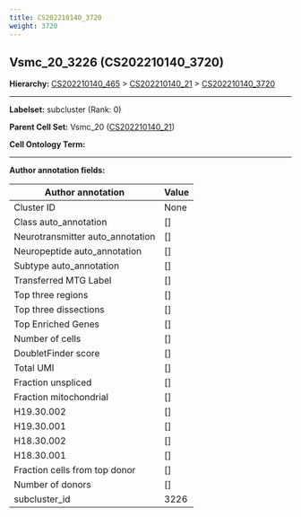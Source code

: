 ```yaml
---
title: CS202210140_3720
weight: 3720
---
```

## Vsmc_20_3226 (CS202210140_3720)
<b>Hierarchy: </b>
[CS202210140_465](cell_sets/CS202210140_465.md) >
[CS202210140_21](cell_sets/CS202210140_21.md) >
[CS202210140_3720](cell_sets/CS202210140_3720.md)

---


**Labelset:** subcluster (Rank: 0)

**Parent Cell Set:** Vsmc_20 ([CS202210140_21](cell_sets/CS202210140_21.md))



**Cell Ontology Term:** 

[MARKER GENES.]: #


---

[TRANSFERRED ANNOTATIONS.]: #


[AUTHOR ANNOTATION FIELDS.]: #


**Author annotation fields:**

| Author annotation | Value |
|-------------------|-------|
|Cluster ID|None|
|Class auto_annotation|[]|
|Neurotransmitter auto_annotation|[]|
|Neuropeptide auto_annotation|[]|
|Subtype auto_annotation|[]|
|Transferred MTG Label|[]|
|Top three regions|[]|
|Top three dissections|[]|
|Top Enriched Genes|[]|
|Number of cells|[]|
|DoubletFinder score|[]|
|Total UMI|[]|
|Fraction unspliced|[]|
|Fraction mitochondrial|[]|
|H19.30.002|[]|
|H19.30.001|[]|
|H18.30.002|[]|
|H18.30.001|[]|
|Fraction cells from top donor|[]|
|Number of donors|[]|
|subcluster_id|3226|
